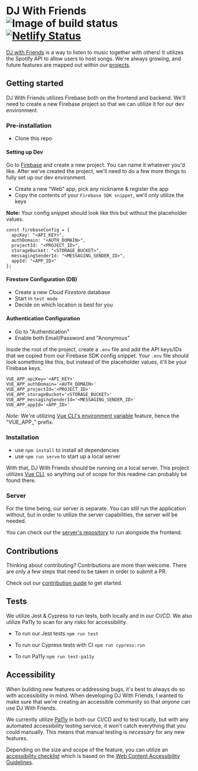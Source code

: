 # DJ With Friends ![Image of build status](https://github.com/TylerJDev/DJ-With-Friends/workflows/build/badge.svg) [![Netlify Status](https://api.netlify.com/api/v1/badges/b3f6a255-5836-44ac-81da-00a9fe300a5a/deploy-status)](https://app.netlify.com/sites/djwithfriends/deploys)
[DJ with Friends](https://djwithfriends.com/) is a way to listen to music together with others! It utilizes the Spotify API to allow users to host songs. We're always growing, and future features are mapped out within our [projects](https://github.com/TylerJDev/DJ-With-Friends/projects/1).

## Getting started

DJ With Friends utilizes Firebase both on the frontend and backend. We'll need to create a new Firebase project so that we can utilize it for our dev environment.

### Pre-installation
* Clone this repo

#### Setting up Dev
Go to [Firebase](https://firebase.google.com/) and create a new project. You can name it whatever you'd like. After we've created the project, we'll need to do a few more things to fully set up our dev environment.

* Create a new "Web" app, pick any nickname & register the app
* Copy the contents of your `Firebase SDK snippet`, we'll only utilize the keys

**Note:** Your config snippet should look like this but without the placeholder values.
```
const firebaseConfig = {
  apiKey: "<API_KEY>",
  authDomain: "<AUTH_DOMAIN>",
  projectId: "<PROJECT_ID>",
  storageBucket: "<STORAGE_BUCKET>",
  messagingSenderId: "<MESSAGING_SENDER_ID>",
  appId: "<APP_ID>"
};
```

#### Firestore Configuration (DB)
* Create a new *Cloud Firestore* database
* Start in `test mode`
* Decide on which location is best for you

#### Authentication Configuration
* Go to "Authentication"
* Enable both Email/Password and "Anonymous"

Inside the root of the project, create a `.env` file and add the API keys/IDs that we copied from our Firebase SDK config snippet.
Your `.env` file should look something like this, but instead of the placeholder values, it'll be your Firebase keys.
  
```
VUE_APP_apiKey='<API_KEY>'
VUE_APP_authDomain='<AUTH_DOMAIN>'
VUE_APP_projectId='<PROJECT_ID>'
VUE_APP_storageBucket='<STORAGE_BUCKET>'
VUE_APP_messagingSenderId='<MESSAGING_SENDER_ID>'
VUE_APP_appId='<APP_ID>'
```

*Note:* We're utilizing [Vue CLI's environment variable](https://cli.vuejs.org/guide/mode-and-env.html#environment-variables) feature, hence the "VUE_APP_" prefix.

### Installation
* use `npm install` to install all dependencies
* use `npm run serve` to start up a local server

With that, DJ With Friends should be running on a local server.
This project utilizes [Vue CLI](https://cli.vuejs.org/guide/), so anything out of scope for this readme can probably be found there.

### Server
For the time being, our server is separate. You can still run the application without, but in order to utilize the server capabilities, the server will be needed.

You can check out the [server's repository](https://github.com/TylerJDev/DJ-With-Friends-Server) to run alongside the frontend.

## Contributions
Thinking about contributing? Contributions are more than welcome. There are only a few steps that need to be taken in order to submit a PR.

Check out our [contribution guide](https://github.com/TylerJDev/DJ-With-Friends/blob/master/CONTRIBUTING.md) to get started.
## Tests
We utilize Jest & Cypress to run tests, both locally and in our CI/CD. We also utilize Pa11y to scan for any risks for accessibility.

* To run our Jest tests
`npm run test`

* To run our Cypress tests with CI
`npm run cypress:run`

* To run Pa11y
`npm run test-pa11y`

## Accessibility
When building new features or addressing bugs, it's best to always do so with accessibility in mind. When developing DJ With Friends, I wanted to make sure that we're creating an accessible community so that *anyone* can use DJ With Friends. 

We currently utilize [Pa11y](https://github.com/pa11y/pa11y-ci) in both our CI/CD and to test locally, but with any automated accessibility testing service, it won't catch everything that you could manually. This means that manual testing is *necessary* for any new features. 

Depending on the size and scope of the feature, you can utilize an [accessibility checklist](https://www.a11yproject.com/checklist/) which is based on the [Web Content Accessibility Guidelines](https://www.w3.org/TR/WCAG21/).
